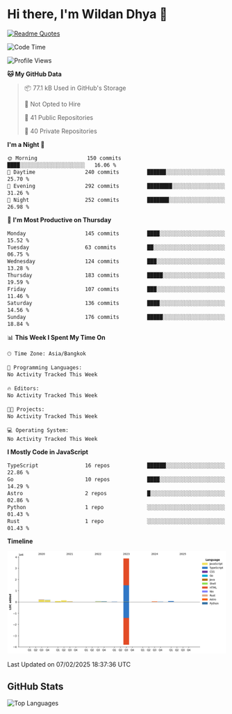 # Hi there, I'm Wildan Dhya 👋 

[![Readme Quotes](https://quotes-github-readme.vercel.app/api?quote=Try%2C%20Fail%2C%20Retry&author=unknown&type=vertical&theme=dark)](https://github.com/piyushsuthar/github-readme-quotes)

<!--START_SECTION:waka-->
![Code Time](http://img.shields.io/badge/Code%20Time-784%20hrs%2044%20mins-blue)

![Profile Views](http://img.shields.io/badge/Profile%20Views-0-blue)

**🐱 My GitHub Data** 

> 📦 77.1 kB Used in GitHub's Storage 
 > 
> 🚫 Not Opted to Hire
 > 
> 📜 41 Public Repositories 
 > 
> 🔑 40 Private Repositories 
 > 
**I'm a Night 🦉** 

```text
🌞 Morning                150 commits         ████░░░░░░░░░░░░░░░░░░░░░   16.06 % 
🌆 Daytime                240 commits         ██████░░░░░░░░░░░░░░░░░░░   25.70 % 
🌃 Evening                292 commits         ████████░░░░░░░░░░░░░░░░░   31.26 % 
🌙 Night                  252 commits         ███████░░░░░░░░░░░░░░░░░░   26.98 % 
```
📅 **I'm Most Productive on Thursday** 

```text
Monday                   145 commits         ████░░░░░░░░░░░░░░░░░░░░░   15.52 % 
Tuesday                  63 commits          ██░░░░░░░░░░░░░░░░░░░░░░░   06.75 % 
Wednesday                124 commits         ███░░░░░░░░░░░░░░░░░░░░░░   13.28 % 
Thursday                 183 commits         █████░░░░░░░░░░░░░░░░░░░░   19.59 % 
Friday                   107 commits         ███░░░░░░░░░░░░░░░░░░░░░░   11.46 % 
Saturday                 136 commits         ████░░░░░░░░░░░░░░░░░░░░░   14.56 % 
Sunday                   176 commits         █████░░░░░░░░░░░░░░░░░░░░   18.84 % 
```


📊 **This Week I Spent My Time On** 

```text
🕑︎ Time Zone: Asia/Bangkok

💬 Programming Languages: 
No Activity Tracked This Week

🔥 Editors: 
No Activity Tracked This Week

🐱‍💻 Projects: 
No Activity Tracked This Week

💻 Operating System: 
No Activity Tracked This Week
```

**I Mostly Code in JavaScript** 

```text
TypeScript               16 repos            ██████░░░░░░░░░░░░░░░░░░░   22.86 % 
Go                       10 repos            ████░░░░░░░░░░░░░░░░░░░░░   14.29 % 
Astro                    2 repos             █░░░░░░░░░░░░░░░░░░░░░░░░   02.86 % 
Python                   1 repo              ░░░░░░░░░░░░░░░░░░░░░░░░░   01.43 % 
Rust                     1 repo              ░░░░░░░░░░░░░░░░░░░░░░░░░   01.43 % 
```



**Timeline**

![Lines of Code chart](https://raw.githubusercontent.com/wildandhya/wildandhya/master/assets/bar_graph.png)


 Last Updated on 07/02/2025 18:37:36 UTC
<!--END_SECTION:waka-->

## GitHub Stats
![Top Languages](https://github-readme-stats.vercel.app/api/top-langs/?username=wildandhya&layout=compact&theme=dracula)











